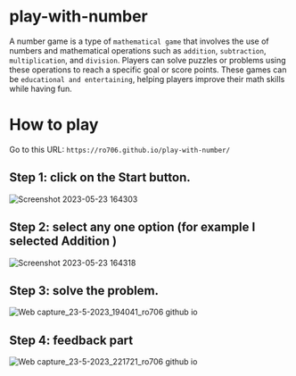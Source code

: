 # play-with-number

A number game is a type of `mathematical game` that involves the use of numbers and mathematical operations such as `addition`, `subtraction`, `multiplication`, and `division`.
Players can solve puzzles or problems using these operations to reach a specific goal or score points. 
These games can be `educational and entertaining`, helping players improve their math skills while having fun.

# How to play 
Go to this URL: 
`https://ro706.github.io/play-with-number/` <br>
<h2>Step 1: click on the Start button.</h2>

![Screenshot 2023-05-23 164303](https://github.com/Ro706/play-with-number/assets/60247178/e38605e9-acb7-42aa-b2ca-2a434d84b696)
<h2>Step 2: select any one option (for example I selected Addition )</h2>

![Screenshot 2023-05-23 164318](https://github.com/Ro706/play-with-number/assets/60247178/f968db66-9829-452e-9f8a-3e8095b9d567)

<h2>Step 3: solve the problem.</h2>

![Web capture_23-5-2023_194041_ro706 github io](https://github.com/Ro706/play-with-number/assets/60247178/cc9ca3aa-3803-4407-bc39-e87d540d44f2)

<h2>Step 4: feedback part</h2>

![Web capture_23-5-2023_221721_ro706 github io](https://github.com/Ro706/play-with-number/assets/60247178/709f5e16-a30a-4322-910c-058ac9eda033)
